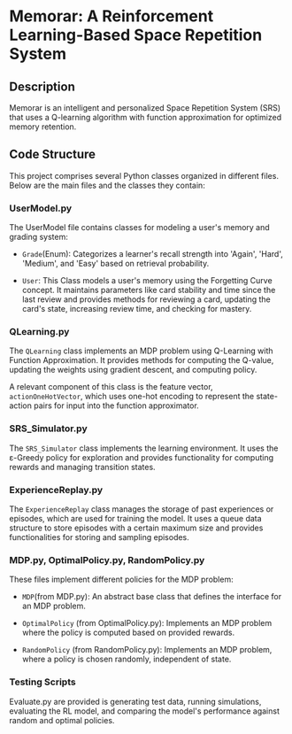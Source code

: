 # Memorar: A Reinforcement Learning-Based Space Repetition System

## Description

Memorar is an intelligent and personalized Space Repetition System (SRS) that uses a Q-learning algorithm with function approximation for optimized memory retention.

## Code Structure

This project comprises several Python classes organized in different files. Below are the main files and the classes they contain:

### UserModel.py

The UserModel file contains classes for modeling a user's memory and grading system:

- `Grade`(Enum): Categorizes a learner's recall strength into 'Again', 'Hard', 'Medium', and 'Easy' based on retrieval probability.

- `User`: This Class models a user's memory using the Forgetting Curve concept. It maintains parameters like card stability and time since the last review and provides methods for reviewing a card, updating the card's state, increasing review time, and checking for mastery.

### QLearning.py

The `QLearning` class implements an MDP problem using Q-Learning with Function Approximation. It provides methods for computing the Q-value, updating the weights using gradient descent, and computing policy.

A relevant component of this class is the feature vector, `actionOneHotVector`, which uses one-hot encoding to represent the state-action pairs for input into the function approximator.

### SRS_Simulator.py

The `SRS_Simulator` class implements the learning environment. It uses the ε-Greedy policy for exploration and provides functionality for computing rewards and managing transition states.

### ExperienceReplay.py

The `ExperienceReplay` class manages the storage of past experiences or episodes, which are used for training the model. It uses a queue data structure to store episodes with a certain maximum size and provides functionalities for storing and sampling episodes.

### MDP.py, OptimalPolicy.py, RandomPolicy.py

These files implement different policies for the MDP problem:

- `MDP`(from MDP.py): An abstract base class that defines the interface for an MDP problem.

- `OptimalPolicy` (from OptimalPolicy.py): Implements an MDP problem where the policy is computed based on provided rewards.

- `RandomPolicy` (from RandomPolicy.py): Implements an MDP problem, where a policy is chosen randomly, independent of state.

### Testing Scripts

Evaluate.py are provided is generating test data, running simulations, evaluating the RL model, and comparing the model's performance against random and optimal policies.